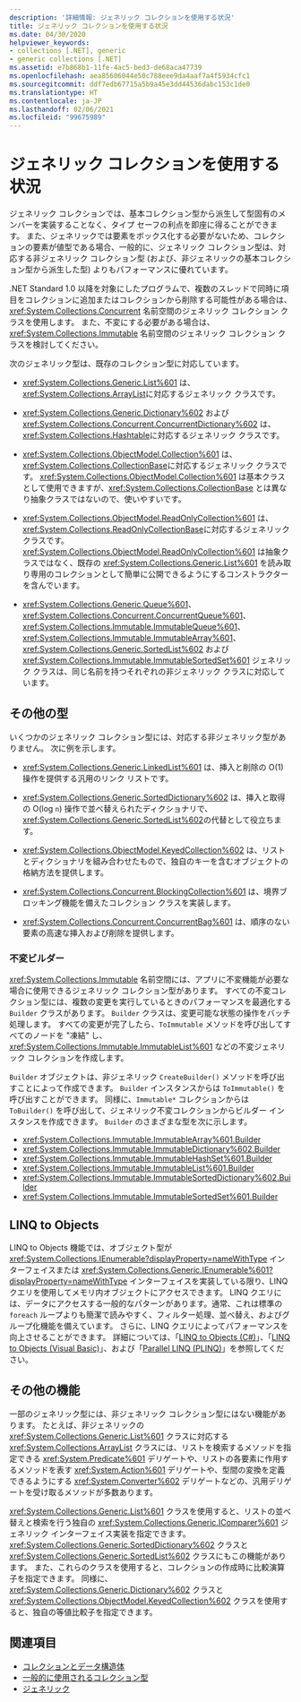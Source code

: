 ```yaml
---
description: '詳細情報: ジェネリック コレクションを使用する状況'
title: ジェネリック コレクションを使用する状況
ms.date: 04/30/2020
helpviewer_keywords:
- collections [.NET], generic
- generic collections [.NET]
ms.assetid: e7b868b1-11fe-4ac5-bed3-de68aca47739
ms.openlocfilehash: aea85606044e50c788eee9da4aaf7a4f5934cfc1
ms.sourcegitcommit: ddf7edb67715a5b9a45e3dd44536dabc153c1de0
ms.translationtype: HT
ms.contentlocale: ja-JP
ms.lasthandoff: 02/06/2021
ms.locfileid: "99675989"
---
```

# <a name="when-to-use-generic-collections"></a>ジェネリック コレクションを使用する状況

ジェネリック コレクションでは、基本コレクション型から派生して型固有のメンバーを実装することなく、タイプ セーフの利点を即座に得ることができます。 また、ジェネリックでは要素をボックス化する必要がないため、コレクションの要素が値型である場合、一般的に、ジェネリック コレクション型は、対応する非ジェネリック コレクション型 (および、非ジェネリックの基本コレクション型から派生した型) よりもパフォーマンスに優れています。

.NET Standard 1.0 以降を対象にしたプログラムで、複数のスレッドで同時に項目をコレクションに追加またはコレクションから削除する可能性がある場合は、<xref:System.Collections.Concurrent> 名前空間のジェネリック コレクション クラスを使用します。 また、不変にする必要がある場合は、<xref:System.Collections.Immutable> 名前空間のジェネリック コレクション クラスを検討してください。

次のジェネリック型は、既存のコレクション型に対応しています。

- <xref:System.Collections.Generic.List%601> は、 <xref:System.Collections.ArrayList>に対応するジェネリック クラスです。

- <xref:System.Collections.Generic.Dictionary%602> および <xref:System.Collections.Concurrent.ConcurrentDictionary%602> は、 <xref:System.Collections.Hashtable>に対応するジェネリック クラスです。

- <xref:System.Collections.ObjectModel.Collection%601> は、 <xref:System.Collections.CollectionBase>に対応するジェネリック クラスです。 <xref:System.Collections.ObjectModel.Collection%601> は基本クラスとして使用できますが、<xref:System.Collections.CollectionBase> とは異なり抽象クラスではないので、使いやすいです。

- <xref:System.Collections.ObjectModel.ReadOnlyCollection%601> は、 <xref:System.Collections.ReadOnlyCollectionBase>に対応するジェネリック クラスです。 <xref:System.Collections.ObjectModel.ReadOnlyCollection%601> は抽象クラスではなく、既存の <xref:System.Collections.Generic.List%601> を読み取り専用のコレクションとして簡単に公開できるようにするコンストラクターを含んでいます。

- <xref:System.Collections.Generic.Queue%601>、<xref:System.Collections.Concurrent.ConcurrentQueue%601>、<xref:System.Collections.Immutable.ImmutableQueue%601>、<xref:System.Collections.Immutable.ImmutableArray%601>、<xref:System.Collections.Generic.SortedList%602> および <xref:System.Collections.Immutable.ImmutableSortedSet%601> ジェネリック クラスは、同じ名前を持つそれぞれの非ジェネリック クラスに対応しています。

## <a name="additional-types"></a>その他の型

いくつかのジェネリック コレクション型には、対応する非ジェネリック型がありません。 次に例を示します。

- <xref:System.Collections.Generic.LinkedList%601> は、挿入と削除の O(1) 操作を提供する汎用のリンク リストです。

- <xref:System.Collections.Generic.SortedDictionary%602> は、挿入と取得の O(log `n`) 操作で並べ替えられたディクショナリで、 <xref:System.Collections.Generic.SortedList%602>の代替として役立ちます。

- <xref:System.Collections.ObjectModel.KeyedCollection%602> は、リストとディクショナリを組み合わせたもので、独自のキーを含むオブジェクトの格納方法を提供します。

- <xref:System.Collections.Concurrent.BlockingCollection%601> は、境界ブロッキング機能を備えたコレクション クラスを実装します。

- <xref:System.Collections.Concurrent.ConcurrentBag%601> は、順序のない要素の高速な挿入および削除を提供します。

### <a name="immutable-builders"></a>不変ビルダー

<xref:System.Collections.Immutable> 名前空間には、アプリに不変機能が必要な場合に使用できるジェネリック コレクション型があります。 すべての不変コレクション型には、複数の変更を実行しているときのパフォーマンスを最適化する `Builder` クラスがあります。 `Builder` クラスは、変更可能な状態の操作をバッチ処理します。 すべての変更が完了したら、`ToImmutable` メソッドを呼び出してすべてのノードを "凍結" し、<xref:System.Collections.Immutable.ImmutableList%601> などの不変ジェネリック コレクションを作成します。

`Builder` オブジェクトは、非ジェネリック `CreateBuilder()` メソッドを呼び出すことによって作成できます。 `Builder` インスタンスからは `ToImmutable()` を呼び出すことができます。 同様に、`Immutable*` コレクションからは `ToBuilder()` を呼び出して、ジェネリック不変コレクションからビルダー インスタンスを作成できます。 `Builder` のさまざまな型を次に示します。

- <xref:System.Collections.Immutable.ImmutableArray%601.Builder>
- <xref:System.Collections.Immutable.ImmutableDictionary%602.Builder>
- <xref:System.Collections.Immutable.ImmutableHashSet%601.Builder>
- <xref:System.Collections.Immutable.ImmutableList%601.Builder>
- <xref:System.Collections.Immutable.ImmutableSortedDictionary%602.Builder>
- <xref:System.Collections.Immutable.ImmutableSortedSet%601.Builder>

## <a name="linq-to-objects"></a>LINQ to Objects

LINQ to Objects 機能では、オブジェクト型が <xref:System.Collections.IEnumerable?displayProperty=nameWithType> インターフェイスまたは <xref:System.Collections.Generic.IEnumerable%601?displayProperty=nameWithType> インターフェイスを実装している限り、LINQ クエリを使用してメモリ内オブジェクトにアクセスできます。 LINQ クエリには、データにアクセスする一般的なパターンがあります。通常、これは標準の `foreach` ループよりも簡潔で読みやすく、フィルター処理、並べ替え、およびグループ化機能を備えています。 さらに、LINQ クエリによってパフォーマンスを向上させることができます。 詳細については、「[LINQ to Objects (C#)](../../csharp/programming-guide/concepts/linq/linq-to-objects.md)」、「[LINQ to Objects (Visual Basic)](../../visual-basic/programming-guide/concepts/linq/linq-to-objects.md)」、および「[Parallel LINQ (PLINQ)](../parallel-programming/introduction-to-plinq.md)」を参照してください。

## <a name="additional-functionality"></a>その他の機能

一部のジェネリック型には、非ジェネリック コレクション型にはない機能があります。 たとえば、非ジェネリックの <xref:System.Collections.Generic.List%601> クラスに対応する <xref:System.Collections.ArrayList> クラスには、リストを検索するメソッドを指定できる <xref:System.Predicate%601> デリゲートや、リストの各要素に作用するメソッドを表す <xref:System.Action%601> デリゲートや、型間の変換を定義できるようにする <xref:System.Converter%602> デリゲートなどの、汎用デリゲートを受け取るメソッドが多数あります。

<xref:System.Collections.Generic.List%601> クラスを使用すると、リストの並べ替えと検索を行う独自の <xref:System.Collections.Generic.IComparer%601> ジェネリック インターフェイス実装を指定できます。 <xref:System.Collections.Generic.SortedDictionary%602> クラスと <xref:System.Collections.Generic.SortedList%602> クラスにもこの機能があります。 また、これらのクラスを使用すると、コレクションの作成時に比較演算子を指定できます。 同様に、<xref:System.Collections.Generic.Dictionary%602> クラスと <xref:System.Collections.ObjectModel.KeyedCollection%602> クラスを使用すると、独自の等値比較子を指定できます。

## <a name="see-also"></a>関連項目

- [コレクションとデータ構造体](index.md)
- [ 一般的に使用されるコレクション型](commonly-used-collection-types.md)
- [ジェネリック](../generics/index.md)
